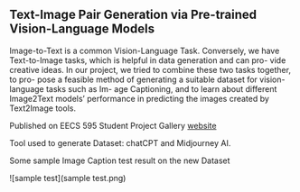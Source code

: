 ## Text-Image Pair Generation via Pre-trained Vision-Language Models

Image-to-Text is a common Vision-Language Task. Conversely, we have Text-to-Image tasks, which is helpful in data generation and can pro- vide creative ideas. In our project, we tried to combine these two tasks together, to pro- pose a feasible method of generating a suitable dataset for vision-language tasks such as Im- age Captioning, and to learn about different Image2Text models’ performance in predicting the images created by Text2Image tools.

Published on EECS 595 Student Project Gallery [website](https://sled.eecs.umich.edu/teaching/eecs595_fa22/)



Tool used to generate Dataset: chatCPT and Midjourney AI.

Some sample Image Caption test result on the new Dataset

![sample test](sample test.png)